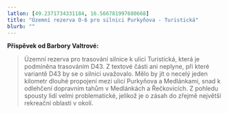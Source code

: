 ```yaml
---
latlon: [49.2371734331184, 16.566781997680668]
title: "Územní rezerva O-6 pro silnici Purkyňova - Turistická"
blurb: ""
---
```


**Příspěvek od Barbory Valtrové:**

> Územní rezerva pro trasování silnice k ulici Turistická, která je podmíněna trasováním D43. Z textové části ani neplyne, při které variantě D43 by se o silnici uvažovalo. Mělo by jít o necelý jeden kilometr dlouhé propojení mezi ulicí Purkyňova a Medlánkami, snad k odlehčení dopravním tahům v Medlánkách a Řečkovicích. Z pohledu spousty lidí velmi problematické, jelikož je o zásah do zřejmě největší rekreační oblasti v okolí.
 